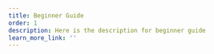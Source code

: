 ```yaml
---
title: Beginner Guide
order: 1
description: Here is the description for beginner guide
learn_more_link: ''
---
```

